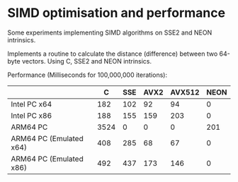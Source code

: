 # SIMD optimisation and performance 

Some experiments implementing SIMD algorithms on SSE2 and NEON intrinsics.

Implements a routine to calculate the distance (difference) between two 64-byte vectors. Using C, SSE2 and NEON intrinsics.

Performance (Milliseconds for 100,000,000 iterations):

| | C   | SSE | AVX2 | AVX512 | NEON |
| --- | --- | --- | --- | --- | --- |
| Intel PC x64 | 182 | 102 | 92 | 94 | 0 |
| Intel PC x86 | 188 | 155 | 159 | 203 | 0 |
| ARM64 PC | 3524 | 0 | 0 | 0 | 201 |
| ARM64 PC (Emulated x64) | 408 | 285 | 68 | 67 | 0 |
| ARM64 PC (Emulated x86) | 492 | 437 | 173 | 146 | 0 |